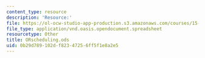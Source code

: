 ```yaml
---
content_type: resource
description: 'Resource:'
file: https://ol-ocw-studio-app-production.s3.amazonaws.com/courses/15-071-the-analytics-edge-spring-2017/0b29d789102df82347256ff5f1e8a2e5_ORscheduling.ods
file_type: application/vnd.oasis.opendocument.spreadsheet
resourcetype: Other
title: ORscheduling.ods
uid: 0b29d789-102d-f823-4725-6ff5f1e8a2e5
---
```

